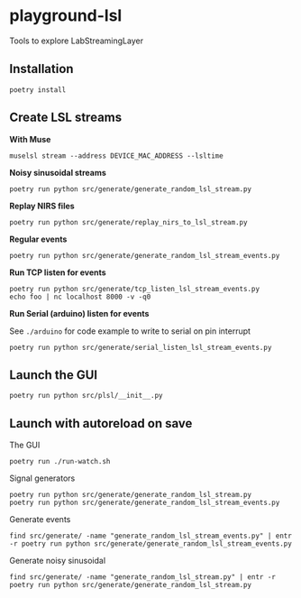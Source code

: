# playground-lsl

Tools to explore LabStreamingLayer

## Installation

```
poetry install
```

## Create LSL streams

**With Muse**

```
muselsl stream --address DEVICE_MAC_ADDRESS --lsltime
```

**Noisy sinusoidal streams**

```
poetry run python src/generate/generate_random_lsl_stream.py
```

**Replay NIRS files**

```
poetry run python src/generate/replay_nirs_to_lsl_stream.py
```

**Regular events**

```
poetry run python src/generate/generate_random_lsl_stream_events.py
```

**Run TCP listen for events**

```
poetry run python src/generate/tcp_listen_lsl_stream_events.py
echo foo | nc localhost 8000 -v -q0
```

**Run Serial (arduino) listen for events**

See `./arduino` for code example to write to serial on pin interrupt

```
poetry run python src/generate/serial_listen_lsl_stream_events.py
```

## Launch the GUI

```
poetry run python src/plsl/__init__.py
```

## Launch with autoreload on save

The GUI

```
poetry run ./run-watch.sh
```

Signal generators

```
poetry run python src/generate/generate_random_lsl_stream.py
poetry run python src/generate/generate_random_lsl_stream_events.py
```

Generate events

```
find src/generate/ -name "generate_random_lsl_stream_events.py" | entr -r poetry run python src/generate/generate_random_lsl_stream_events.py
```

Generate noisy sinusoidal

```
find src/generate/ -name "generate_random_lsl_stream.py" | entr -r poetry run python src/generate/generate_random_lsl_stream.py
```
